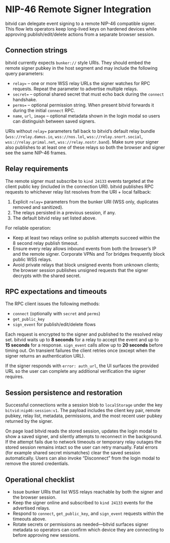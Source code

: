 # NIP-46 Remote Signer Integration

bitvid can delegate event signing to a remote NIP-46 compatible signer. This
flow lets operators keep long-lived keys on hardened devices while approving
publish/edit/delete actions from a separate browser session.

## Connection strings

bitvid currently expects `bunker://` style URIs. They should embed the remote
signer pubkey in the host segment and may include the following query
parameters:

- `relay=` – one or more WSS relay URLs the signer watches for RPC requests.
  Repeat the parameter to advertise multiple relays.
- `secret=` – optional shared secret that must echo back during the `connect`
  handshake.
- `perms=` – optional permission string. When present bitvid forwards it during
  the initial `connect` RPC.
- `name`, `url`, `image` – optional metadata shown in the login modal so users
  can distinguish between saved signers.

URIs without `relay=` parameters fall back to bitvid’s default relay bundle
(`wss://relay.damus.io`, `wss://nos.lol`, `wss://relay.snort.social`,
`wss://relay.primal.net`, `wss://relay.nostr.band`). Make sure your signer also
publishes to at least one of these relays so both the browser and signer see the
same NIP-46 frames.

## Relay requirements

The remote signer must subscribe to `kind 24133` events targeted at the client
public key (included in the connection URI). bitvid publishes RPC requests to
whichever relay list resolves from the URI + local fallback:

1. Explicit `relay=` parameters from the bunker URI (WSS only, duplicates
   removed and sanitized).
2. The relays persisted in a previous session, if any.
3. The default bitvid relay set listed above.

For reliable operation:

- Keep at least two relays online so publish attempts succeed within the
  8&nbsp;second relay publish timeout.
- Ensure every relay allows inbound events from both the browser’s IP and the
  remote signer. Corporate VPNs and Tor bridges frequently block public WSS
  relays.
- Avoid private relays that block unsigned events from unknown clients; the
  browser session publishes unsigned requests that the signer decrypts with the
  shared secret.

## RPC expectations and timeouts

The RPC client issues the following methods:

- `connect` (optionally with `secret` and `perms`)
- `get_public_key`
- `sign_event` for publish/edit/delete flows

Each request is encrypted to the signer and published to the resolved relay set.
bitvid waits up to **8&nbsp;seconds** for a relay to accept the event and up to
**15&nbsp;seconds** for a response. `sign_event` calls allow up to
**20&nbsp;seconds** before timing out. On transient failures the client retries
once (except when the signer returns an authentication URL).

If the signer responds with `error: auth_url`, the UI surfaces the provided URL
so the user can complete any additional verification the signer requires.

## Session persistence and restoration

Successful connections write a session blob to
`localStorage` under the key `bitvid:nip46:session:v1`. The payload includes the
client key pair, remote pubkey, relay list, metadata, permissions, and the most
recent user pubkey returned by the signer.

On page load bitvid reads the stored session, updates the login modal to show a
saved signer, and silently attempts to reconnect in the background. If the
attempt fails due to network timeouts or temporary relay outages the stored
session remains intact so the user can retry manually. Fatal errors (for example
shared secret mismatches) clear the saved session automatically. Users can also
invoke “Disconnect” from the login modal to remove the stored credentials.

## Operational checklist

- Issue bunker URIs that list WSS relays reachable by both the signer and the
  browser session.
- Keep the signer online and subscribed to `kind 24133` events for the advertised
  relays.
- Respond to `connect`, `get_public_key`, and `sign_event` requests within the
  timeouts above.
- Rotate secrets or permissions as needed—bitvid surfaces signer metadata so
  operators can confirm which device they are connecting to before approving new
  sessions.
